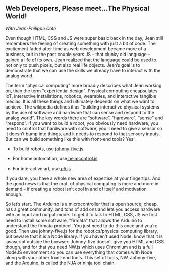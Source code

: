 **Web Developers, Please meet...The Physical World!**
-----------------------------------------------------------
*With Jean-Philippe Côté*

Even though HTML, CSS and JS were super basic back in the day, Jean still remembers the feeling of creating something with just a bit of code. The excitement faded after time as web development became more of a business, but in the past couple years JS – that clunky old language – gained a life of its own. Jean realized that the language could be used to not only to push pixels, but also real life objects. Jean’s goal is to demonstrate that we can use the skills we already have to interact with the analog world.

The term "physical computing" more broadly describes what Jean working on, than the term "experiential design". Physical computing encapsulates IoT, interactive installations, robotics, wearables, and interactive tangible medias. It is all these things and ultimately depends on what we want to achieve. The wikipedia defines it as “building interactive physical systems by the use of software and hardware that can sense and respond to the analog world”. The key words there are “software”, “hardware", “sense" and “respond”. If you want to build a robot, you obviously need hardware, you need to control that hardware with software, you’ll need to give a sensor so it doesn’t bump into things, and it needs to respond to that sensory inputs. But can we build something like this with front-end tools? Yes!

* To build robots, use[ johnny-five.js](http://johnny-five.io/)

* For home automation, use[ heimcontrol.js](https://ni-c.github.io/heimcontrol.js/)

* For interactive art, use[ p5.js](https://p5js.org/)

If you dare, you have a whole new area of expertise at your fingertips. And the good news is that the craft of physical computing is more and more in demand – if creating a robot isn’t cool in and of itself and motivation enough.

So let’s start. The Arduino is a microcontroller that is open source, cheap, has a great community, and tons of add ons and lets you access hardware with an input and output mode. To get it to talk to HTML, CSS, JS we first need to install some software, "firmata" that allows the Arduino to understand the firmata protocol. You just need to do this once and you’re good. Then use johnny-five.js for the robotics/physical computing library, but beware that it is a Node library. If you haven’t used Node, know that it is javascript outside the browser. Johnny-five doesn’t give you HTML and CSS though, and for that you need NW.js which uses Chromium and is a full NodeJS environment so you can use everything that comes with Node along with your other front-end tools. This set of tools, NW, Johnny-five, and the Arduino, is called the NJA or ninja tool chain. 

